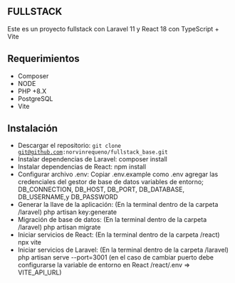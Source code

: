 ## FULLSTACK

Este es un proyecto fullstack con Laravel 11 y React 18 con TypeScript + Vite

## Requerimientos
- Composer
- NODE
- PHP +8.X
- PostgreSQL
- Vite

## Instalación
- Descargar el repositorio: <code>git clone git@github.com:norvinrequeno/fullstack_base.git</code>
- Instalar dependencias de Laravel: composer install 
- Instalar dependencias de React: npm install
- Configurar archivo .env: Copiar .env.example como .env agregar las credenciales del gestor de base de datos variables de entorno; DB_CONNECTION, DB_HOST, DB_PORT, DB_DATABASE, DB_USERNAME,y DB_PASSWORD
- Generar la llave de la aplicación: (En la terminal dentro de la carpeta /laravel) php artisan key:generate
- Migración de base de datos: (En la terminal dentro de la carpeta /laravel) php artisan migrate
- Iniciar servicios de React: (En la terminal dentro de la carpeta /react) npx vite 
- Iniciar servicios de Laravel: (En la terminal dentro de la carpeta /laravel) php artisan serve --port=3001 (en el caso de cambiar puerto debe configurarse la variable de entorno en React /react/.env => VITE_API_URL)

